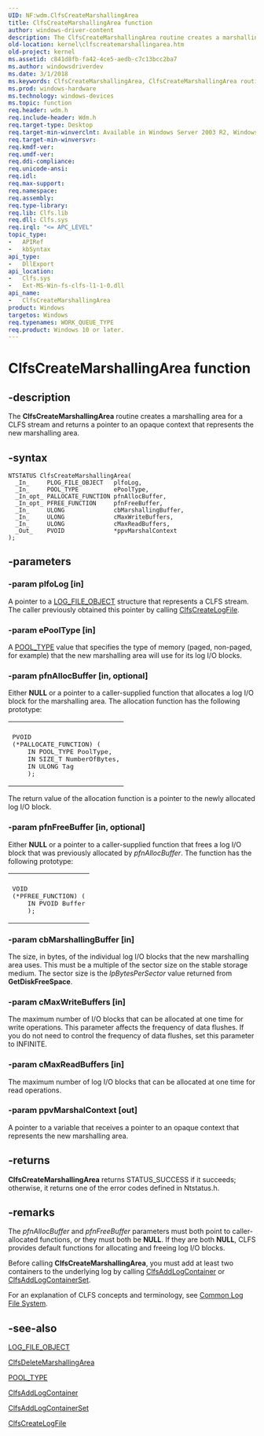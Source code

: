 ```yaml
---
UID: NF:wdm.ClfsCreateMarshallingArea
title: ClfsCreateMarshallingArea function
author: windows-driver-content
description: The ClfsCreateMarshallingArea routine creates a marshalling area for a CLFS stream and returns a pointer to an opaque context that represents the new marshalling area.
old-location: kernel\clfscreatemarshallingarea.htm
old-project: kernel
ms.assetid: c841d8fb-fa42-4ce5-aedb-c7c13bcc2ba7
ms.author: windowsdriverdev
ms.date: 3/1/2018
ms.keywords: ClfsCreateMarshallingArea, ClfsCreateMarshallingArea routine [Kernel-Mode Driver Architecture], Clfs_7b5e3208-8dfb-4fbf-b2a9-77ecc5765df6.xml, kernel.clfscreatemarshallingarea, wdm/ClfsCreateMarshallingArea
ms.prod: windows-hardware
ms.technology: windows-devices
ms.topic: function
req.header: wdm.h
req.include-header: Wdm.h
req.target-type: Desktop
req.target-min-winverclnt: Available in Windows Server 2003 R2, Windows Vista, and later versions of Windows.
req.target-min-winversvr: 
req.kmdf-ver: 
req.umdf-ver: 
req.ddi-compliance: 
req.unicode-ansi: 
req.idl: 
req.max-support: 
req.namespace: 
req.assembly: 
req.type-library: 
req.lib: Clfs.lib
req.dll: Clfs.sys
req.irql: "<= APC_LEVEL"
topic_type:
-	APIRef
-	kbSyntax
api_type:
-	DllExport
api_location:
-	Clfs.sys
-	Ext-MS-Win-fs-clfs-l1-1-0.dll
api_name:
-	ClfsCreateMarshallingArea
product: Windows
targetos: Windows
req.typenames: WORK_QUEUE_TYPE
req.product: Windows 10 or later.
---
```


# ClfsCreateMarshallingArea function


## -description


The <b>ClfsCreateMarshallingArea</b> routine creates a marshalling area for a CLFS stream and returns a pointer to an opaque context that represents the new marshalling area.


## -syntax


````
NTSTATUS ClfsCreateMarshallingArea(
  _In_     PLOG_FILE_OBJECT   plfoLog,
  _In_     POOL_TYPE          ePoolType,
  _In_opt_ PALLOCATE_FUNCTION pfnAllocBuffer,
  _In_opt_ PFREE_FUNCTION     pfnFreeBuffer,
  _In_     ULONG              cbMarshallingBuffer,
  _In_     ULONG              cMaxWriteBuffers,
  _In_     ULONG              cMaxReadBuffers,
  _Out_    PVOID              *ppvMarshalContext
);
````


## -parameters




### -param plfoLog [in]

A pointer to a <a href="https://msdn.microsoft.com/library/windows/hardware/ff554316">LOG_FILE_OBJECT</a> structure that represents a CLFS stream. The caller previously obtained this pointer by calling <a href="..\wdm\nf-wdm-clfscreatelogfile.md">ClfsCreateLogFile</a>.


### -param ePoolType [in]

A <a href="..\wudfwdm\ne-wudfwdm-_pool_type.md">POOL_TYPE</a> value that specifies the type of memory (paged, non-paged, for example) that the new marshalling area will use for its log I/O blocks.


### -param pfnAllocBuffer [in, optional]

Either <b>NULL</b> or a pointer to a caller-supplied function that allocates a log I/O block for the marshalling area. The allocation function has the following prototype:

<div class="code"><span codelanguage=""><table>
<tr>
<th></th>
</tr>
<tr>
<td>
<pre>PVOID
(*PALLOCATE_FUNCTION) (
    IN POOL_TYPE PoolType,
    IN SIZE_T NumberOfBytes,
    IN ULONG Tag
    );</pre>
</td>
</tr>
</table></span></div>
The return value of the allocation function is a pointer to the newly allocated log I/O block.


### -param pfnFreeBuffer [in, optional]

Either <b>NULL</b> or a pointer to a caller-supplied function that frees a log I/O block that was previously allocated by <i>pfnAllocBuffer</i>. The function has the following prototype:

<div class="code"><span codelanguage=""><table>
<tr>
<th></th>
</tr>
<tr>
<td>
<pre>VOID
(*PFREE_FUNCTION) (
    IN PVOID Buffer
    );</pre>
</td>
</tr>
</table></span></div>

### -param cbMarshallingBuffer [in]

The size, in bytes, of the individual log I/O blocks that the new marshalling area uses. This must be a multiple of the sector size on the stable storage medium. The sector size is the <i>lpBytesPerSector</i> value returned from <b>GetDiskFreeSpace</b>.


### -param cMaxWriteBuffers [in]

The maximum number of I/O blocks that can be allocated at one time for write operations. This parameter affects the frequency of data flushes. If you do not need to control the frequency of data flushes, set this parameter to INFINITE.


### -param cMaxReadBuffers [in]

The maximum number of log I/O blocks that can be allocated at one time for read operations.


### -param ppvMarshalContext [out]

A pointer to a variable that receives a pointer to an opaque context that represents the new marshalling area.


## -returns



<b>ClfsCreateMarshallingArea</b> returns STATUS_SUCCESS if it succeeds; otherwise, it returns one of the error codes defined in Ntstatus.h.




## -remarks



The <i>pfnAllocBuffer</i> and <i>pfnFreeBuffer</i> parameters must both point to caller-allocated functions, or they must both be <b>NULL</b>. If they are both <b>NULL</b>, CLFS provides default functions for allocating and freeing log I/O blocks.

Before calling <b>ClfsCreateMarshallingArea</b>, you must add at least two containers to the underlying log by calling <a href="..\wdm\nf-wdm-clfsaddlogcontainer.md">ClfsAddLogContainer</a> or <a href="..\wdm\nf-wdm-clfsaddlogcontainerset.md">ClfsAddLogContainerSet</a>.

For an explanation of CLFS concepts and terminology, see <a href="https://msdn.microsoft.com/a9685648-b08c-48ca-b020-e683068f2ea2">Common Log File System</a>. 




## -see-also

<a href="https://msdn.microsoft.com/library/windows/hardware/ff554316">LOG_FILE_OBJECT</a>



<a href="..\wdm\nf-wdm-clfsdeletemarshallingarea.md">ClfsDeleteMarshallingArea</a>



<a href="..\wudfwdm\ne-wudfwdm-_pool_type.md">POOL_TYPE</a>



<a href="..\wdm\nf-wdm-clfsaddlogcontainer.md">ClfsAddLogContainer</a>



<a href="..\wdm\nf-wdm-clfsaddlogcontainerset.md">ClfsAddLogContainerSet</a>



<a href="..\wdm\nf-wdm-clfscreatelogfile.md">ClfsCreateLogFile</a>



 

 


